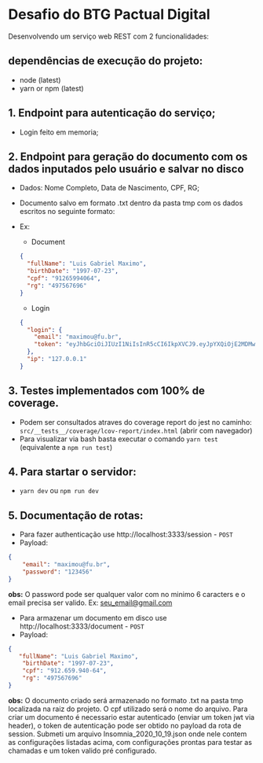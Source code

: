 # Desafio do BTG Pactual Digital

Desenvolvendo um serviço web REST com 2 funcionalidades:

## dependências de execução do projeto:

- node (latest)
- yarn or npm (latest)

## 1. Endpoint para autenticação do serviço;
   - Login feito em memoria;
   
## 2. Endpoint para geração do documento com os dados inputados pelo usuário e salvar no disco

   - Dados: Nome Completo, Data de Nascimento, CPF, RG;
   - Documento salvo em formato .txt dentro da pasta tmp com os dados escritos no seguinte formato:
   - Ex:

     - Document

     ```json
     {
       "fullName": "Luis Gabriel Maximo",
       "birthDate": "1997-07-23",
       "cpf": "91265994064",
       "rg": "497567696"
     }
     ```

     - Login

     ```json
     {
       "login": {
         "email": "maximou@fu.br",
         "token": "eyJhbGciOiJIUzI1NiIsInR5cCI6IkpXVCJ9.eyJpYXQiOjE2MDMwODAwMDQsImV4cCI6MTYwMzY4NDgwNCwic3ViIjoibWF4aW1vdUBmdS5iciJ9.R46HW4BBM3u_t6xTHYG7NjHEmjZjbwnvlIF9pz8MQ7U"
       },
       "ip": "127.0.0.1"
     }
     ```

## 3. Testes implementados com 100% de coverage.
   - Podem ser consultados atraves do coverage report do jest no caminho: ```src/__tests__/coverage/lcov-report/index.html``` (abrir com navegador)
   - Para visualizar via bash basta executar o comando ```yarn test``` (equivalente a ```npm run test```)

## 4. Para startar o servidor:
   - ```yarn dev``` ou ```npm run dev```
   
## 5. Documentação de rotas:
   - Para fazer authenticação use http://localhost:3333/session - ```POST```
   - Payload:
   ```json
   {
	   "email": "maximou@fu.br",
	   "password": "123456"
   }
   ```
   **obs:** O password pode ser qualquer valor com no minimo 6 caracters e o email precisa ser valido. Ex: seu_email@gmail.com
   
   - Para armazenar um documento em disco use http://localhost:3333/document - ```POST```
   - Payload:
   ```json
   {
      "fullName": "Luis Gabriel Maximo",
	   "birthDate": "1997-07-23",
	   "cpf": "912.659.940-64",
	   "rg": "497567696"
   }
   ```
   **obs:** O documento criado será armazenado no formato .txt na pasta tmp localizada na raiz do projeto. O cpf utilizado será o nome do arquivo. Para criar um documento é necessario estar autenticado (enviar um token jwt via header), o token de autenticação pode ser obtido no payload da rota de session. Submeti um arquivo Insomnia_2020_10_19.json onde nele contem as configurações listadas acima, com configurações prontas para testar as chamadas e um token valido pré configurado.
